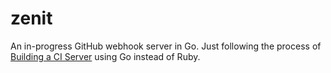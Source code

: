 # zenit

An in-progress GitHub webhook server in Go. Just following the process of [Building a CI Server](https://developer.github.com/guides/building-a-ci-server/#working-with-statuses) using Go instead of Ruby.
